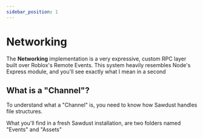 ```yaml
---
sidebar_position: 1
---
```


# Networking

The **Networking** implementation is a very expressive, custom RPC layer built over Roblox's Remote Events. This system heavily resembles Node's Express module, and you'll see exactly what I mean in a second

## What is a "Channel"?

To understand what a "Channel" is, you need to know how Sawdust handles file structures.

What you'll find in a fresh Sawdust installation, are two folders named "Events" and "Assets"